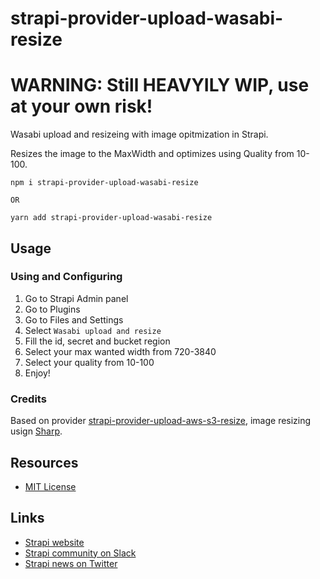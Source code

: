 # strapi-provider-upload-wasabi-resize


# WARNING: Still HEAVYILY WIP, use at your own risk!

Wasabi upload and resizeing with image opitmization in Strapi.

Resizes the image to the MaxWidth and optimizes using Quality from 10-100.

```
npm i strapi-provider-upload-wasabi-resize

OR

yarn add strapi-provider-upload-wasabi-resize
```

## Usage

### Using and Configuring
1. Go to Strapi Admin panel
2. Go to Plugins
3. Go to Files and Settings
4. Select `Wasabi upload and resize`
5. Fill the id, secret and bucket region
6. Select your max wanted width from 720-3840
7. Select your quality from 10-100
8. Enjoy!


### Credits
Based on provider [strapi-provider-upload-aws-s3-resize](https://www.npmjs.com/package/strapi-provider-upload-aws-s3-resize), image resizing usign [Sharp](https://github.com/lovell/sharp).

## Resources

- [MIT License](LICENSE.md)




## Links

- [Strapi website](http://strapi.io/)
- [Strapi community on Slack](http://slack.strapi.io)
- [Strapi news on Twitter](https://twitter.com/strapijs)
